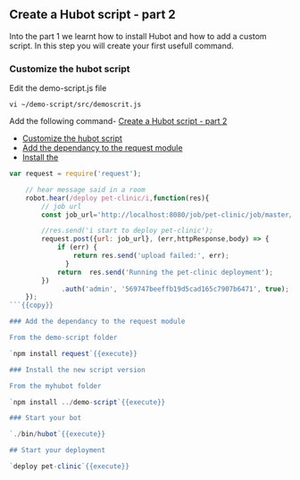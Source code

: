 ## Create a Hubot script - part 2

Into the part 1 we learnt how to install Hubot and how to add a custom script. In this step you will create your first usefull command.


### Customize the hubot script

Edit the demo-script.js file

`vi ~/demo-script/src/demoscrit.js`

Add the following command- [Create a Hubot script - part 2](#create-a-hubot-script---part-2)
  - [Customize the hubot script](#customize-the-hubot-script)
  - [Add the dependancy to the request module](#add-the-dependancy-to-the-request-module)
  - [Install the](#install-the)
```javascript
var request = require('request');

    // hear message said in a room
    robot.hear(/deploy pet-clinic/i,function(res){
        // job url       
        const job_url='http://localhost:8080/job/pet-clinic/job/master/build'

        //res.send('i start to deploy pet-clinic');
        request.post({url: job_url}, (err,httpResponse,body) => {
            if (err) {
                return res.send('upload failed:', err);
              }
            return  res.send('Running the pet-clinic deployment');
        })
             .auth('admin', '569747beeffb19d5cad165c7907b6471', true);       
    });
```{{copy}}

### Add the dependancy to the request module

From the demo-script folder

`npm install request`{{execute}}

### Install the new script version

From the myhubot folder

`npm install ../demo-script`{{execute}}

### Start your bot

`./bin/hubot`{{execute}}

## Start your deployment

`deploy pet-clinic`{{execute}}
